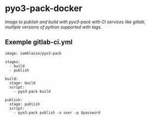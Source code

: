 # pyo3-pack-docker

*Image to publish and build with pyo3-pack with CI services like gitlab, multiple versions of python supported with tags.*

## Exemple gitlab-ci.yml

```
image: samblaise/pyo3-pack

stages:
  - build
  - publish
 
build:
  stage: build
  script:
    - pyo3-pack build
    
publish:
  stage: publish
  script:
    - pyo3-pack publish -u user -p $password
```



